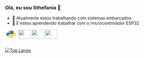 ### Olá, eu sou Sthefania 👋

- 🔭 Atualmente estou trabalhando com sistemas embarcados
- 🌱 E estou aprendendo trabalhar com o microcontrolador ESP32 

<div style="display: inline_block">
  <img align="center" height="30" width="40" src="https://raw.githubusercontent.com/devicons/devicon/master/icons/python/python-original.svg">
  <img align="center" height="30" width="40" src="https://cdn.jsdelivr.net/gh/devicons/devicon/icons/cplusplus/cplusplus-original.svg" />
  <img align="center" height="30" width="40" src="https://cdn.jsdelivr.net/gh/devicons/devicon/icons/embeddedc/embeddedc-original.svg" />         
  <img align="center" height="30" width="40" src="https://cdn.jsdelivr.net/gh/devicons/devicon/icons/c/c-original.svg" />
</div>
  
  ##
  
 <div>
   
  [![Top Langs](https://github-readme-stats.vercel.app/api/top-langs/?username=sthefaniafs&layout=compact&theme=transparent)](https://github.com/sthefaniafs/github-readme-stats)
  <!-- [![Readme Card](https://github-readme-stats.vercel.app/api/pin/?username=sthefaniafs&theme=transparent&repo=Raspberry-Pi-Pico-Micropython)](https://github.com/sthefaniafs/Raspberry-Pi-Pico-Micropython/github-readme-stats)
  -->
</div>
